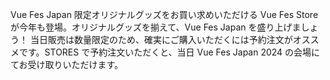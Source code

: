 Vue Fes Japan 限定オリジナルグッズをお買い求めいただける Vue Fes Store が今年も登場。オリジナルグッズを揃えて、Vue Fes Japan を盛り上げましょう！
当日販売は数量限定のため、確実にご購入いただくには予約注文がオススメです。STORES で予約注文いただくと、当日 Vue Fes Japan 2024 の会場にてお受け取りいただけます。

